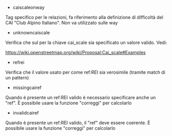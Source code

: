 - caiscaleonway

Tag specifico per le relazioni, fa riferimento alla definizione di difficoltà del CAI "Club Alpino Italiano". Non va utilizzato sulle way

- unknowncaiscale

Verifica che sul per la chiave cai_scale sia specificato un valore valido. Vedi:

https://wiki.openstreetmap.org/wiki/Proposal:Cai_scale#Examples

- refrei

Verifica che il valore usato per come ref:REI sia verosimile (tramite match di un pattern)

- missingcairef

Quando è presente un ref:REI valido è necessario specificare anche un "ref". È possibile usare la funzione "correggi" per calcolarlo

- invalidcairef

Quando è presente un ref:REI valido, il "ref" deve essere coerente. È possibile usare la funzione "correggi" per calcolarlo

